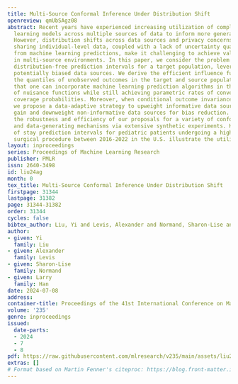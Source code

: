 ```yaml
---
title: Multi-Source Conformal Inference Under Distribution Shift
openreview: qmUbSAgz08
abstract: Recent years have experienced increasing utilization of complex machine
  learning models across multiple sources of data to inform more generalizable decision-making.
  However, distribution shifts across data sources and privacy concerns related to
  sharing individual-level data, coupled with a lack of uncertainty quantification
  from machine learning predictions, make it challenging to achieve valid inferences
  in multi-source environments. In this paper, we consider the problem of obtaining
  distribution-free prediction intervals for a target population, leveraging multiple
  potentially biased data sources. We derive the efficient influence functions for
  the quantiles of unobserved outcomes in the target and source populations, and show
  that one can incorporate machine learning prediction algorithms in the estimation
  of nuisance functions while still achieving parametric rates of convergence to nominal
  coverage probabilities. Moreover, when conditional outcome invariance is violated,
  we propose a data-adaptive strategy to upweight informative data sources for efficiency
  gain and downweight non-informative data sources for bias reduction. We highlight
  the robustness and efficiency of our proposals for a variety of conformal scores
  and data-generating mechanisms via extensive synthetic experiments. Hospital length
  of stay prediction intervals for pediatric patients undergoing a high-risk cardiac
  surgical procedure between 2016-2022 in the U.S. illustrate the utility of our methodology.
layout: inproceedings
series: Proceedings of Machine Learning Research
publisher: PMLR
issn: 2640-3498
id: liu24ag
month: 0
tex_title: Multi-Source Conformal Inference Under Distribution Shift
firstpage: 31344
lastpage: 31382
page: 31344-31382
order: 31344
cycles: false
bibtex_author: Liu, Yi and Levis, Alexander and Normand, Sharon-Lise and Han, Larry
author:
- given: Yi
  family: Liu
- given: Alexander
  family: Levis
- given: Sharon-Lise
  family: Normand
- given: Larry
  family: Han
date: 2024-07-08
address:
container-title: Proceedings of the 41st International Conference on Machine Learning
volume: '235'
genre: inproceedings
issued:
  date-parts:
  - 2024
  - 7
  - 8
pdf: https://raw.githubusercontent.com/mlresearch/v235/main/assets/liu24ag/liu24ag.pdf
extras: []
# Format based on Martin Fenner's citeproc: https://blog.front-matter.io/posts/citeproc-yaml-for-bibliographies/
---
```

